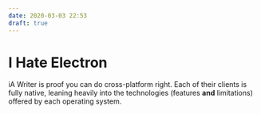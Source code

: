 ```yaml
---
date: 2020-03-03 22:53
draft: true
---
```


# I Hate Electron

iA Writer is proof you can do cross-platform right. Each of their clients is fully native, leaning heavily into the technologies (features **and** limitations) offered by each operating system.